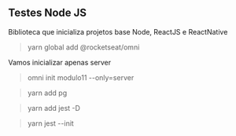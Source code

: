 ## Testes Node JS

Biblioteca que inicializa projetos base Node, ReactJS e ReactNative

> yarn global add @rocketseat/omni

Vamos inicializar apenas server

> omni init modulo11 --only=server

> yarn add pg

> yarn add jest -D

> yarn jest --init
